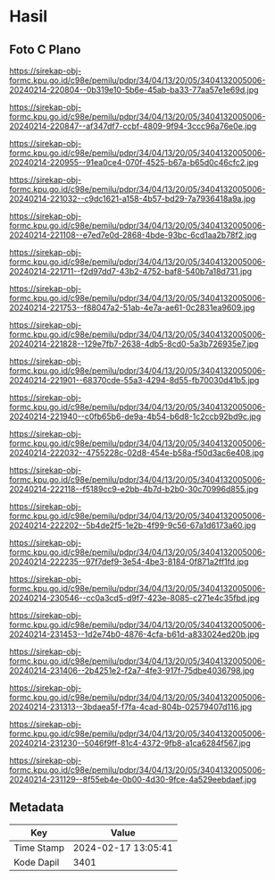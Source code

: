 # Hasil

## Foto C Plano

https://sirekap-obj-formc.kpu.go.id/c98e/pemilu/pdpr/34/04/13/20/05/3404132005006-20240214-220804--0b319e10-5b6e-45ab-ba33-77aa57e1e69d.jpg

https://sirekap-obj-formc.kpu.go.id/c98e/pemilu/pdpr/34/04/13/20/05/3404132005006-20240214-220847--af347df7-ccbf-4809-9f94-3ccc96a76e0e.jpg

https://sirekap-obj-formc.kpu.go.id/c98e/pemilu/pdpr/34/04/13/20/05/3404132005006-20240214-220955--91ea0ce4-070f-4525-b67a-b65d0c46cfc2.jpg

https://sirekap-obj-formc.kpu.go.id/c98e/pemilu/pdpr/34/04/13/20/05/3404132005006-20240214-221032--c9dc1621-a158-4b57-bd29-7a7936418a9a.jpg

https://sirekap-obj-formc.kpu.go.id/c98e/pemilu/pdpr/34/04/13/20/05/3404132005006-20240214-221108--e7ed7e0d-2868-4bde-93bc-6cd1aa2b78f2.jpg

https://sirekap-obj-formc.kpu.go.id/c98e/pemilu/pdpr/34/04/13/20/05/3404132005006-20240214-221711--f2d97dd7-43b2-4752-baf8-540b7a18d731.jpg

https://sirekap-obj-formc.kpu.go.id/c98e/pemilu/pdpr/34/04/13/20/05/3404132005006-20240214-221753--f88047a2-51ab-4e7a-ae61-0c2831ea9609.jpg

https://sirekap-obj-formc.kpu.go.id/c98e/pemilu/pdpr/34/04/13/20/05/3404132005006-20240214-221828--129e7fb7-2638-4db5-8cd0-5a3b726935e7.jpg

https://sirekap-obj-formc.kpu.go.id/c98e/pemilu/pdpr/34/04/13/20/05/3404132005006-20240214-221901--68370cde-55a3-4294-8d55-fb70030d41b5.jpg

https://sirekap-obj-formc.kpu.go.id/c98e/pemilu/pdpr/34/04/13/20/05/3404132005006-20240214-221940--c0fb65b6-de9a-4b54-b6d8-1c2ccb92bd9c.jpg

https://sirekap-obj-formc.kpu.go.id/c98e/pemilu/pdpr/34/04/13/20/05/3404132005006-20240214-222032--4755228c-02d8-454e-b58a-f50d3ac6e408.jpg

https://sirekap-obj-formc.kpu.go.id/c98e/pemilu/pdpr/34/04/13/20/05/3404132005006-20240214-222118--f5189cc9-e2bb-4b7d-b2b0-30c70996d855.jpg

https://sirekap-obj-formc.kpu.go.id/c98e/pemilu/pdpr/34/04/13/20/05/3404132005006-20240214-222202--5b4de2f5-1e2b-4f99-9c56-67a1d6173a60.jpg

https://sirekap-obj-formc.kpu.go.id/c98e/pemilu/pdpr/34/04/13/20/05/3404132005006-20240214-222235--97f7def9-3e54-4be3-8184-0f871a2ff1fd.jpg

https://sirekap-obj-formc.kpu.go.id/c98e/pemilu/pdpr/34/04/13/20/05/3404132005006-20240214-230546--cc0a3cd5-d9f7-423e-8085-c271e4c35fbd.jpg

https://sirekap-obj-formc.kpu.go.id/c98e/pemilu/pdpr/34/04/13/20/05/3404132005006-20240214-231453--1d2e74b0-4876-4cfa-b61d-a833024ed20b.jpg

https://sirekap-obj-formc.kpu.go.id/c98e/pemilu/pdpr/34/04/13/20/05/3404132005006-20240214-231406--2b4251e2-f2a7-4fe3-917f-75dbe4036798.jpg

https://sirekap-obj-formc.kpu.go.id/c98e/pemilu/pdpr/34/04/13/20/05/3404132005006-20240214-231313--3bdaea5f-f7fa-4cad-804b-02579407d116.jpg

https://sirekap-obj-formc.kpu.go.id/c98e/pemilu/pdpr/34/04/13/20/05/3404132005006-20240214-231230--5046f9ff-81c4-4372-9fb8-a1ca6284f567.jpg

https://sirekap-obj-formc.kpu.go.id/c98e/pemilu/pdpr/34/04/13/20/05/3404132005006-20240214-231129--8f55eb4e-0b00-4d30-9fce-4a529eebdaef.jpg


## Metadata

| Key        | Value               |
| ---------- | ------------------- |
| Time Stamp | 2024-02-17 13:05:41 |
| Kode Dapil | 3401                |



